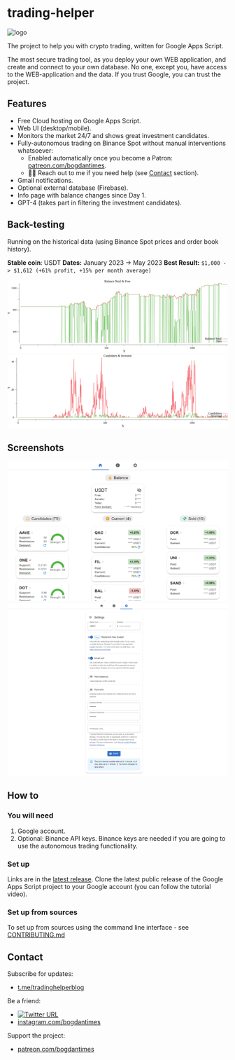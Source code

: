 # trading-helper

<img src="https://user-images.githubusercontent.com/7527778/167810306-0b882d1b-64b0-4fab-b647-9c3ef01e46b4.png" alt="logo" width="200"/>

The project to help you with crypto trading, written for Google Apps Script.

The most secure trading tool, as you deploy your own WEB application, and create and connect to your own database.
No one, except you, have access to the WEB-application and the data. If you trust Google, you can trust the project.

## Features

* Free Cloud hosting on Google Apps Script.
* Web UI (desktop/mobile).
* Monitors the market 24/7 and shows great investment candidates.
* Fully-autonomous trading on Binance Spot without manual interventions whatsoever:
  * Enabled automatically once you become a Patron: [patreon.com/bogdantimes](https://patreon.com/bogdantimes).
  * 🤙🏻 Reach out to me if you need help (see [Contact](#contact) section).
* Gmail notifications.
* Optional external database (Firebase).
* Info page with balance changes since Day 1.
* GPT-4 (takes part in filtering the investment candidates).

## Back-testing

Running on the historical data (using Binance Spot prices and order book history).

**Stable coin**: USDT
**Dates:** January 2023 -> May 2023
**Best Result:** `$1,000 -> $1,612 (+61% profit, +15% per month average)`

![1-1-2023_5-9-2023.png](img/1-1-2023_5-9-2023.png)
![1-1-2023_5-9-2023_candidates.png](img/1-1-2023_5-9-2023_candidates.png)

## Screenshots

![home.png](img/home.png)
![settings.png](img/settings.png)

## How to

### You will need

1. Google account.
2. Optional: Binance API keys.
   Binance keys are needed if you are going to use the autonomous trading functionality.

### Set up

Links are in the [latest release](https://github.com/bogdantimes/trading-helper/releases/latest).
Clone the latest public release of the Google Apps Script project to your Google account (you can follow the tutorial video).

### Set up from sources

To set up from sources using the command line interface - see [CONTRIBUTING.md](./CONTRIBUTING.md)

## Contact

Subscribe for updates:
* [t.me/tradinghelperblog](https://t.me/tradinghelperblog)

Be a friend:
* [![Twitter URL](https://img.shields.io/twitter/url/https/twitter.com/bogdantimes.svg?style=social&label=Follow%20%40bogdantimes)](https://twitter.com/bogdantimes)
* [instagram.com/bogdantimes](https://instagram.com/bogdantimes)

Support the project:
* [patreon.com/bogdantimes](https://patreon.com/bogdantimes)
